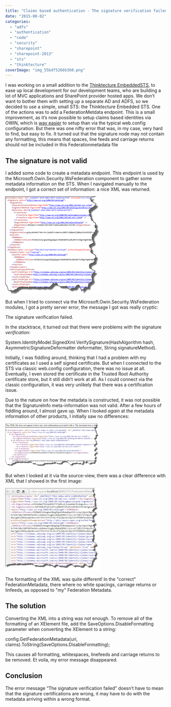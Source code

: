 ```yaml
---
title: "Claims based authentication - The signature verification failed"
date: "2015-08-02"
categories: 
  - "adfs"
  - "authentication"
  - "code"
  - "security"
  - "sharepoint"
  - "sharepoint-2013"
  - "sts"
  - "thinktecture"
coverImage: "img_55bdf5266b360.png"
---
```


I was working on a small addition to the [Thinktecture EmbeddedSTS](https://www.nuget.org/packages/Thinktecture.IdentityModel.EmbeddedSts/), to ease up local development for our development teams, who are building a lot of MVC applications and SharePoint provider hosted apps. We don’t want to bother them with setting up a separate AD and ADFS, so we decided to use a simple, small STS: the Thinktecture Embedded STS. One of the actions was to add a FederationMetdata endpoint. This is a small improvement, as it’s now possible to setup claims based identities via OWIN, which is [way easier](http://blogs.msdn.com/b/webdev/archive/2014/02/21/using-claims-in-your-web-app-is-easier-with-the-new-owin-security-components.aspx) to setup than via the typical web.config configuration. But there was one nifty error that was, in my case, very hard to find, but easy to fix. It turned out that the signature node may not contain any formatting, this means that spaces, line feeds and carriage returns should not be included in this Federationmetadata file

## The signature is not valid

I added some code to create a metadata endpoint. This endpoint is used by the Microsoft.Owin.Security.WsFederation component to gather some metadata information on the STS. When I navigated manually to the endpoint, I got a correct set of information: a nice XML was returned.

![](images/img_55bdf5ff5b5ad.png)

But when I tried to connect via the Microsoft.Owin.Security.WsFederation modules, I got a pretty server error, the message I got was really cryptic:

The signature verification failed.

In the stacktrace, it turned out that there were problems with the signature _verification:_

System.IdentityModel.SignedXml.VerifySignature(HashAlgorithm hash, AsymmetricSignatureDeformatter deformatter, String signatureMethod).

Initially, I was fiddling around, thinking that I had a problem with my certificates as I used a self signed certificate. But when I connected to the STS via classic web.config configuration, there was no issue at all. Eventually, I even stored the certificate in the Trusted Root Authority certificate store, but it still didn’t work at all. As I could connect via the classic configuration, it was very unlikely that there was a certification issue.

Due to the nature on how the metadata is constructed, it was not possible that the SignatureInfo meta-information was not valid. After a few hours of fiddling around, I almost gave up. When I looked _again_ at the metadata information of other products, I initially saw no differences:

[![img_55bdf6a7a099a](images/img_55bdf6a7a099a-300x138.png)](http://blog.baslijten.com/wp-content/uploads/2015/08/img_55bdf6a7a099a.png)

But when I looked at it via the source-view, there was a clear difference with XML that I showed in the first image:

[![xml3](images/xml3-300x260.png)](http://blog.baslijten.com/wp-content/uploads/2015/08/xml3.png)

The formatting of the XML was quite different! In the "correct" FederationMetadata, there where no white spacings, carriage returns or linfeeds, as opposed to "my" Federation Metadata.

## The solution

Converting the XML into a string was not enough. To remove all of the formatting of an XElement file, add the SaveOptions.DisableFormatting parameter when converting the XElement to a string:

config.GetFederationMetadata(uri, claims).ToString(SaveOptions.DisableFormatting);

This causes all formatting, whitespaces, linefeeds and carriage returns to be removed. Et voila, my error message disappeared.

## Conclusion

The error message “The signature verification failed” doesn’t have to mean that the signature certifications are wrong, it may have to do with the metadata arriving within a wrong format.
